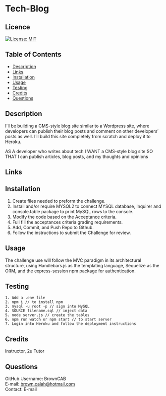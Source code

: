 # Tech-Blog

## Licence

[![License: MIT](https://img.shields.io/badge/License-MIT-yellow.svg)](https://opensource.org/licenses/MIT)

## Table of Contents

- [Description](#Description)
- [Links](#Links) 
- [Installation](#Installation)
- [Usage](#Usage)
- [Testing](#Testing)
- [Credits](#Credits)
- [Questions](#Questions)

## Description

I'll be building a CMS-style blog site similar to a Wordpress site, where developers can publish their blog posts and comment on other developers’ posts as well. I’ll build this site completely from scratch and deploy it to Heroku. 

AS A developer who writes about tech
I WANT a CMS-style blog site
SO THAT I can publish articles, blog posts, and my thoughts and opinions

## Links



## Installation

1. Create files needed to preform the challenge.
2. Install and/or require MYSQL2 to connect MYSQL database, Inquirer and console.table package to print MySQL rows to the console.
3. Modify the code based on the Acceptance criteria.
4. Full fill the acceptances criteria grading requirements.
5. Add, Commit, and Push Repo to Github.
6. Follow the instructions to submit the Challenge for review.

## Usage

The challenge use will follow the MVC paradigm in its architectural structure, using Handlebars.js as the templating language, Sequelize as the ORM, and the express-session npm package for authentication.

## Testing
```
1. Add a .env file 
2. npm i // to install npm
3. mysql -u root -p // sign into MySQL
4. SOURCE filename.sql // inject data
5. node server.js // create the tables
6. npm run watch or npm start // to start server
7. Login into Heroku and follow the deployment instructions 
```
## Credits 
Instructor, 2u Tutor


## Questions

GitHub Username: BrownCAB
<br>E-mail: brown.calah@hotmail.com 
<br>Contact: E-mail
